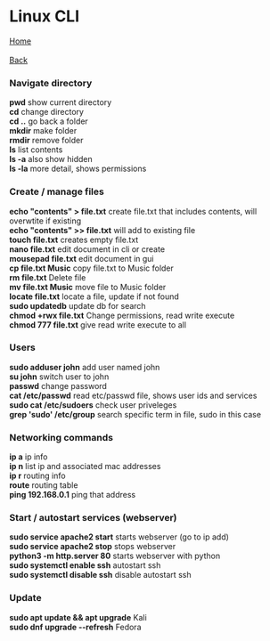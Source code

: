 # Linux CLI

[Home](https://github.com/35105/bmst/tree/main)\
\
[Back](https://github.com/35105/bmst/tree/main/homelab)

### Navigate directory
**pwd** show current directory\
**cd** change directory\
**cd ..** go back a folder\
**mkdir** make folder\
**rmdir** remove folder\
**ls** list contents\
**ls -a** also show hidden\
**ls -la** more detail, shows permissions

### Create / manage files
**echo "contents" > file.txt** create file.txt that includes contents, will overwtite if existing\
**echo "contents" >> file.txt** will add to existing file\
**touch file.txt** creates empty file.txt\
**nano file.txt** edit document in cli or create\
**mousepad file.txt** edit document in gui\
**cp file.txt Music** copy file.txt to Music folder\
**rm file.txt** Delete file\
**mv file.txt Music** move file to Music folder\
**locate file.txt** locate a file, update if not found\
**sudo updatedb** update db for search\
**chmod +rwx file.txt** Change permissions, read write execute\
**chmod 777 file.txt** give read write execute to all

### Users
**sudo adduser john** add user named john\
**su john** switch user to john\
**passwd** change password\
**cat /etc/passwd** read etc/passwd file, shows user ids and services\
**sudo cat /etc/sudoers** check user priveleges\
**grep 'sudo' /etc/group** search specific term in file, sudo in this case

### Networking commands
**ip a** ip info\
**ip n** list ip and associated mac addresses\
**ip r** routing info\
**route** routing table\
**ping 192.168.0.1** ping that address

### Start / autostart services (webserver)
**sudo service apache2 start** starts webserver (go to ip add)\
**sudo service apache2 stop** stops webserver\
**python3 -m http.server 80** starts webserver with python\
**sudo systemctl enable ssh** autostart ssh\
**sudo systemctl disable ssh** disable autostart ssh

### Update
**sudo apt update && apt upgrade** Kali\
**sudo dnf upgrade --refresh** Fedora
